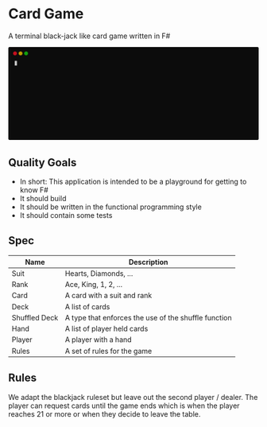 ﻿# Card Game

A terminal black-jack like card game written in F#

![](./rec.svg)

## Quality Goals

- In short: This application is intended to be a playground for getting to know F#
- It should build
- It should be written in the functional programming style
- It should contain some tests

## Spec


| Name          | Description                                          |
|---------------|------------------------------------------------------|
| Suit          | Hearts, Diamonds, ...                                |
| Rank          | Ace, King, 1, 2, ...                                 |
| Card          | A card with a suit and rank                          |
| Deck          | A list of cards                                      |
| Shuffled Deck | A type that enforces the use of the shuffle function |
| Hand          | A list of player held cards                          |
| Player        | A player with a hand                                 |
| Rules         | A set of rules for the game                          |

## Rules

We adapt the blackjack ruleset but leave out the second player / dealer.
The player can request cards until the game ends which is when the player
reaches 21 or more or when they decide to leave the table.
